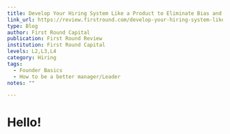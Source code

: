 ```yaml
---
title: Develop Your Hiring System Like a Product to Eliminate Bias and Boost Retention
link_url: https://review.firstround.com/develop-your-hiring-system-like-a-product-to-eliminate-bias-and-boost-retention
type: Blog
author: First Round Capital
publication: First Round Review
institution: First Round Capital
levels: L2,L3,L4
category: Hiring
tags:
  - Founder Basics
  - How to be a better manager/Leader
notes: ""

---
```


# Hello!
